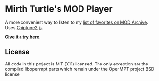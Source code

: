 # Mirth Turtle's MOD Player

A more convenient way to listen to my [list of favorites on MOD Archive](https://modarchive.org/index.php?request=view_member_favourites&query=93325). Uses [Chiptune2.js](https://github.com/deskjet/chiptune2.js).

**[Give it a try here](https://christiancodes.github.io/mirthturtle-modplayer/).**
## License

All code in this project is MIT (X11) licensed. The only exception are the compiled libopenmpt parts which remain under the OpenMPT project BSD license.
